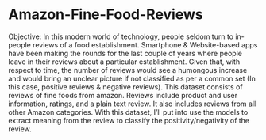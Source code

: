 # Amazon-Fine-Food-Reviews

Objective: 
In this modern world of technology, people seldom turn to in-people reviews of a food establishment. Smartphone & Website-based apps have been making the rounds for the last couple of years where people leave in their reviews about a particular establishment. Given that, with respect to time, the number of reviews would see a humongous increase and would bring an unclear picture if not classified as per a common set (In this case, positive reviews & negative reviews). This dataset consists of reviews of fine foods from amazon. Reviews include product and user information, ratings, and a plain text review. It also includes reviews from all other Amazon categories. With this dataset, I’ll put into use the models to extract meaning from the review to classify the positivity/negativity of the review.


